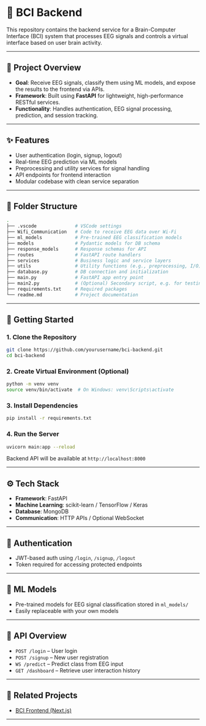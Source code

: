 # 🧠 BCI Backend

This repository contains the backend service for a Brain-Computer Interface (BCI) system that processes EEG signals and controls a virtual interface based on user brain activity.

---

## 📌 Project Overview

- **Goal**: Receive EEG signals, classify them using ML models, and expose the results to the frontend via APIs.
- **Framework**: Built using **FastAPI** for lightweight, high-performance RESTful services.
- **Functionality**: Handles authentication, EEG signal processing, prediction, and session tracking.

---

## ✨ Features

- User authentication (login, signup, logout)
- Real-time EEG prediction via ML models
- Preprocessing and utility services for signal handling
- API endpoints for frontend interaction
- Modular codebase with clean service separation

---

## 📂 Folder Structure

```bash
.
├── .vscode              # VSCode settings
├── Wifi_Communication   # Code to receive EEG data over Wi-Fi
├── ml_models            # Pre-trained EEG classification models
├── models               # Pydantic models for DB schema
├── response_models      # Response schemas for API
├── routes               # FastAPI route handlers
├── services             # Business logic and service layers
├── utils                # Utility functions (e.g., preprocessing, I/O)
├── database.py          # DB connection and initialization
├── main.py              # FastAPI app entry point
├── main2.py             # (Optional) Secondary script, e.g. for testing
├── requirements.txt     # Required packages
└── readme.md            # Project documentation
```

---

## 🚀 Getting Started

### 1. Clone the Repository

```bash
git clone https://github.com/yourusername/bci-backend.git
cd bci-backend
```

### 2. Create Virtual Environment (Optional)

```bash
python -m venv venv
source venv/bin/activate  # On Windows: venv\Scripts\activate
```

### 3. Install Dependencies

```bash
pip install -r requirements.txt
```

### 4. Run the Server

```bash
uvicorn main:app --reload
```

Backend API will be available at `http://localhost:8000`

---

## ⚙️ Tech Stack

- **Framework**: FastAPI
- **Machine Learning**: scikit-learn / TensorFlow / Keras
- **Database**: MongoDB
- **Communication**: HTTP APIs / Optional WebSocket

---

## 🔐 Authentication

- JWT-based auth using `/login`, `/signup`, `/logout`
- Token required for accessing protected endpoints

---

## 🧠 ML Models

- Pre-trained models for EEG signal classification stored in `ml_models/`
- Easily replaceable with your own models

---

## 📄 API Overview

- `POST /login` – User login
- `POST /signup` – New user registration
- `WS /predict` – Predict class from EEG input
- `GET /dashboard` – Retrieve user interaction history

---

## 🧠 Related Projects

- [BCI Frontend (Next.js)](https://github.com/yourusername/bci-frontend)

---

